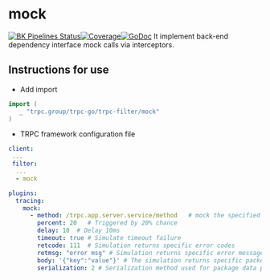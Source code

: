 # mock

[![BK Pipelines Status](https://api.bkdevops.qq.com/process/api/external/pipelines/projects/pcgtrpcproject/p-39d43cbb08d847a799ef26493deea97f/badge?X-DEVOPS-PROJECT-ID=pcgtrpcproject)](http://devops.oa.com:/ms/process/api-html/user/builds/projects/pcgtrpcproject/pipelines/p-39d43cbb08d847a799ef26493deea97f/latestFinished?X-DEVOPS-PROJECT-ID=pcgtrpcproject)[![Coverage](https://tcoverage.woa.com/api/getCoverage/getTotalImg/?pipeline_id=p-39d43cbb08d847a799ef26493deea97f)](http://macaron.oa.com/api/coverage/getTotalLink/?pipeline_id=p-39d43cbb08d847a799ef26493deea97f)[![GoDoc](https://img.shields.io/badge/API%20Docs-GoDoc-green)](http://godoc.oa.com/trpc.group/trpc-go/trpc-filter/mock)
It implement back-end dependency interface mock calls via interceptors.

## Instructions for use

- Add import

```go
import (
   _ "trpc.group/trpc-go/trpc-filter/mock"
)
```

- TRPC framework configuration file

```yaml
client:
 ...
 filter:
  ...
  - mock

plugins:
  tracing:
    mock:
      - method: /trpc.app.server.service/method   # mock the specified interface, or mock all interfaces if none is specified
        percent: 20   # Triggered by 20% chance
        delay: 10  # Delay 10ms
        timeout: true # Simulate timeout failure
        retcode: 111  # Simulation returns specific error codes
        retmsg: "error msg" # Simulation returns specific error messages
        body: '{"key":"value"}' # The simulation returns specific packet data, text type can be represented by json, binary data needs to be base64 encoded first
        serialization: 2 # Serialization method used for package data pb:0 jce:1 json:2, pb is used by default
```
